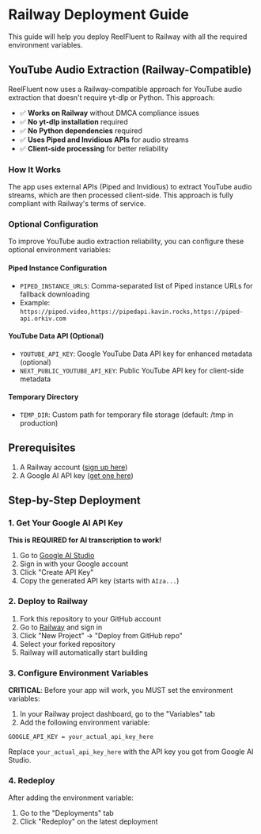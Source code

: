 # Railway Deployment Guide

This guide will help you deploy ReelFluent to Railway with all the required environment variables.

## YouTube Audio Extraction (Railway-Compatible)

ReelFluent now uses a Railway-compatible approach for YouTube audio extraction that doesn't require yt-dlp or Python. This approach:

- ✅ **Works on Railway** without DMCA compliance issues
- ✅ **No yt-dlp installation** required
- ✅ **No Python dependencies** required
- ✅ **Uses Piped and Invidious APIs** for audio streams
- ✅ **Client-side processing** for better reliability

### How It Works

The app uses external APIs (Piped and Invidious) to extract YouTube audio streams, which are then processed client-side. This approach is fully compliant with Railway's terms of service.

### Optional Configuration

To improve YouTube audio extraction reliability, you can configure these optional environment variables:

#### Piped Instance Configuration
- `PIPED_INSTANCE_URLS`: Comma-separated list of Piped instance URLs for fallback downloading
- Example: `https://piped.video,https://pipedapi.kavin.rocks,https://piped-api.orkiv.com`

#### YouTube Data API (Optional)
- `YOUTUBE_API_KEY`: Google YouTube Data API key for enhanced metadata (optional)
- `NEXT_PUBLIC_YOUTUBE_API_KEY`: Public YouTube API key for client-side metadata

#### Temporary Directory
- `TEMP_DIR`: Custom path for temporary file storage (default: /tmp in production)

## Prerequisites

1. A Railway account ([sign up here](https://railway.app))
2. A Google AI API key ([get one here](https://aistudio.google.com/app/apikey))

## Step-by-Step Deployment

### 1. Get Your Google AI API Key

**This is REQUIRED for AI transcription to work!**

1. Go to [Google AI Studio](https://aistudio.google.com/app/apikey)
2. Sign in with your Google account
3. Click "Create API Key"
4. Copy the generated API key (starts with `AIza...`)

### 2. Deploy to Railway

1. Fork this repository to your GitHub account
2. Go to [Railway](https://railway.app) and sign in
3. Click "New Project" → "Deploy from GitHub repo"
4. Select your forked repository
5. Railway will automatically start building

### 3. Configure Environment Variables

**CRITICAL**: Before your app will work, you MUST set the environment variables:

1. In your Railway project dashboard, go to the "Variables" tab
2. Add the following environment variable:

```
GOOGLE_API_KEY = your_actual_api_key_here
```

Replace `your_actual_api_key_here` with the API key you got from Google AI Studio.

### 4. Redeploy

After adding the environment variable:
1. Go to the "Deployments" tab
2. Click "Redeploy" on the latest deployment
